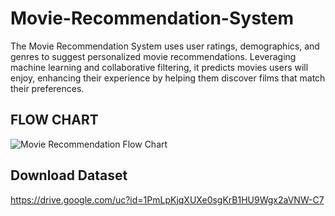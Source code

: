 # Movie-Recommendation-System
The Movie Recommendation System uses user ratings, demographics, and genres to suggest personalized movie recommendations. Leveraging machine learning and collaborative filtering, it predicts movies users will enjoy, enhancing their experience by helping them discover films that match their preferences.

## FLOW CHART

![Movie Recommendation Flow Chart](https://github.com/user-attachments/assets/1829c730-e9f1-4ad2-9739-39593db8dac7)

## Download Dataset
https://drive.google.com/uc?id=1PmLpKjqXUXe0sgKrB1HU9Wgx2aVNW-C7
